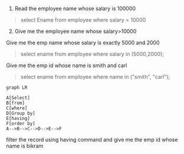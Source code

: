 1. Read the employee name whose salary is 100000
>select Ename from employee where salary = 10000

2. Give me the employee name whose salary>10000 

Give me the emp name whose salary is exactly 5000 and 2000
>select ename from employee where salary in (5000,2000);

Give me the emp id whose name is smith and carl
>select ename from employee where name in ("smith", "carl");

```mermaid
graph LR

A[Select]
B[from]
C[where]
D[Group by]
E[having]
F[order by]
A-->B-->C-->D-->E-->F
```

filter the record using having command and give me the emp id whose name is bikram